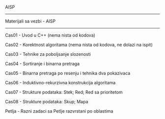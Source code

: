 AISP

----------------------------------------------------------------------------------

Materijali sa vezbi - AISP

----------------------------------------------------------------------------------

Cas01 - Uvod u C++ (nema nista od kodova)

Cas02 - Korektnost algoritama (nema nista od kodova, ne dolazi na ispit)

Cas03 - Tehnike za poboljsanje slozenosti

Cas04 - Sortiranje i binarna pretraga

Cas05 - Binarna pretraga po resenju i tehnika dva pokazivaca

Cas06 - Induktivno-rekurzivna konstrukcija algoritama

Cas07 - Strukture podataka: Stek; Red; Red sa prioritetom

Cas08 - Strukture podataka: Skup; Mapa

Petlja - Razni zadaci sa Petlje razvrstani po oblastima


